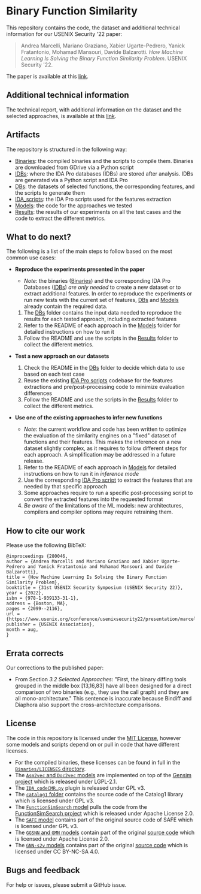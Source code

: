 # Binary Function Similarity
This repository contains the code, the dataset and additional technical information for our USENIX Security '22 paper:
> Andrea Marcelli, Mariano Graziano, Xabier Ugarte-Pedrero, Yanick Fratantonio, Mohamad Mansouri, Davide Balzarotti. *How Machine Learning Is Solving the Binary Function Similarity Problem*. USENIX Security '22.

The paper is available at this [link](https://www.usenix.org/system/files/sec22-marcelli.pdf).


## Additional technical information
The technical report, with additional information on the dataset and the selected approaches, is available at this [link](Additional%20technical%20information.pdf).


## Artifacts
The repository is structured in the following way:

* [Binaries](Binaries/): the compiled binaries and the scripts to compile them. Binaries are downloaded from GDrive via a Python script
* [IDBs](IDBs/): where the IDA Pro databases (IDBs) are stored after analysis. IDBs are generated via a Python script and IDA Pro
* [DBs](DBs/): the datasets of selected functions, the corresponding features, and the scripts to generate them
* [IDA_scripts](IDA_scripts/): the IDA Pro scripts used for the features extraction
* [Models](Models/): the code for the approaches we tested
* [Results](Results/): the results of our experiments on all the test cases and the code to extract the different metrics.


## What to do next?
The following is a list of the main steps to follow based on the most common use cases:

* **Reproduce the experiments presented in the paper**
	- *Note*: the binaries ([Binaries](Binaries/)) and the corresponding IDA Pro Databases ([IDBs](IDBs/)) *are only needed* to create a new dataset or to extract additional features. In order to reproduce the experiments or run new tests with the current set of features, [DBs](DBs/) and [Models](Models/) already contain the required data.

	1. The [DBs](DBs/) folder contains the input data needed to reproduce the results for each tested approach, including extracted features
	2. Refer to the README of each approach in the [Models](Models/) folder for detailed instructions on how to run it
	3. Follow the README and use the scripts in the [Results](Results/) folder to collect the different metrics.

* **Test a new approach on our datasets**
	1. Check the README in the [DBs](DBs/) folder to decide which data to use based on each test case
	2. Reuse the existing [IDA Pro scripts](IDA_scripts/) codebase for the features extractions and pre/post-processing code to minimize evaluation differences
	3. Follow the README and use the scripts in the [Results](Results/) folder to collect the different metrics.
	
* **Use one of the existing approaches to infer new functions**
	- *Note*: the current workflow and code has been written to optimize the evaluation of the similarity engines on a "fixed" dataset of functions and their features.
	This makes the inference on a new dataset slightly complex, as it requires to follow different steps for each approach. A simplification may be addressed in a future release.

	1. Refer to the README of each approach in [Models](Models/) for detailed instructions on how to run it in *inference mode*
	2. Use the corresponding [IDA Pro script](IDA_scripts/) to extract the features that are needed by that specific approach
	3. Some approaches require to run a specific post-processing script to convert the extracted features into the requested format
	4. *Be aware* of the limitations of the ML models: new architectures, compilers and compiler options may require retraining them.

## How to cite our work
Please use the following BibTeX:
```
@inproceedings {280046,
author = {Andrea Marcelli and Mariano Graziano and Xabier Ugarte-Pedrero and Yanick Fratantonio and Mohamad Mansouri and Davide Balzarotti},
title = {How Machine Learning Is Solving the Binary Function Similarity Problem},
booktitle = {31st USENIX Security Symposium (USENIX Security 22)},
year = {2022},
isbn = {978-1-939133-31-1},
address = {Boston, MA},
pages = {2099--2116},
url = {https://www.usenix.org/conference/usenixsecurity22/presentation/marcelli},
publisher = {USENIX Association},
month = aug,
}
```

## Errata corrects
Our corrections to the published paper:

- From Section *3.2 Selected Approaches*: "First, the binary diffing tools grouped in the middle box [13,16,83] have all been designed for a direct comparison of two binaries (e.g., they use the call graph) and they are all mono-architecture." This sentence is inaccurate because Bindiff and Diaphora also support the cross-architecture comparisons.

## License
The code in this repository is licensed under the [MIT License](LICENSE), however some models and scripts depend on or pull in code that have different licenses.
- For the compiled binaries, these licenses can be found in full in the [`Binaries/LICENSES` directory](Binaries/LICENSES).
- The [`Asm2vec` and `Doc2vec` models](Models/Asm2vec/) are implemented on top of the [Gensim project](https://github.com/RaRe-Technologies/gensim) which is released under LGPL-2.1.
- The [`IDA_codeCMR.py`](Models/CodeCMR/IDA_CodeCMR/IDA_codeCMR.py) plugin is released under GPL v3.
- The [`catalog1` folder](Models/Catalog1/catalog1) contains the source code of the Catalog1 library which is licensed under GPL v3.
- The [`FunctionSimSearch` model](Models/functionsimsearch/) pulls the code from the [FunctionSimSearch project](https://github.com/googleprojectzero/functionsimsearch) which is released under Apache License 2.0.
- The [`SAFE` model](Models/SAFE) contains part of the original source code of SAFE which is licensed under GPL v3.
- The [`GGSNN` and `GMN` models](Models/GGSNN-GMN) contain part of the original [source code](https://github.com/deepmind/deepmind-research/blob/master/graph_matching_networks/graph_matching_networks.ipynb) which is licensed under Apache License 2.0.
- The [`GNN-s2v` models](Models/GNN-s2v) contains part of the original [source code](https://github.com/lucamassarelli/Unsupervised-Features-Learning-For-Binary-Similarity) which is licensed under CC BY-NC-SA 4.0.

## Bugs and feedback
For help or issues, please submit a GitHub issue.
